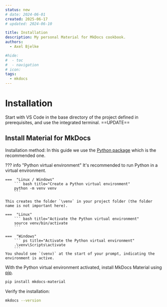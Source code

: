 ```yaml
---
status: new
# date: 2024-06-01
created: 2025-06-17
# updated: 2024-06-10

title: Installation
description: My personal Material for MkDocs cookbook.
authors:
  - Axel Bjelke

#hide:
#  - toc
#  - navigation
# icon: 
tags:
  - mkdocs
---
```


# Installation

Start with VS Code in the base directory of the project defined in prerequisites, and use the integrated terminal. ==UPDATE==

## Install Material for MkDocs

Installation method: In this guide we use the [Python package](https://pypi.org/project/mkdocs-material/) which is the recommended one.

??? info "Python virtual environment"
    It's recommended to run Python in a virtual environment.

    ===  "Linux / Windows"
        ``` bash title="Create a Python virtual environment"
        python -m venv venv
        ```

    This creates the folder `\venv` in your project folder (the folder name is not important here).
   
    ===  "Linux"
        ``` bash title="Activate the Python virtual environment"
        source venv/bin/activate
        ```
    
    ===  "Windows"
        ``` ps title="Activate the Python virtual environment"
        .\venv\Scripts\activate
        ```
    You should see `(venv)` at the start of your prompt, indicating the environment is active.

With the Python virtual environment activated, install MkDocs Material using [pip](https://realpython.com/what-is-pip/).

``` bash
pip install mkdocs-material
```

Verify the installation:
``` bash
mkdocs --version
```
